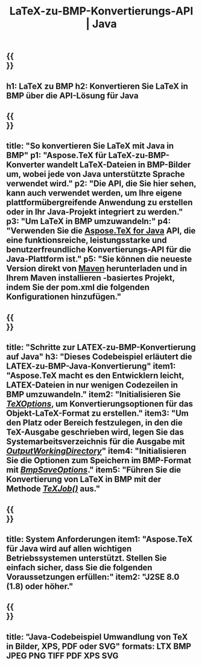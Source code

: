 ﻿---
translation: true
template: /_templates/_conversion-child-java.md
title: LaTeX-zu-BMP-Konvertierungs-API | Java
description: LaTeX-zu-BMP-Konvertierungsfunktionalität. Integrieren Sie diese lokale Java-Bibliothek in Ihr Projekt oder verwenden Sie plattformübergreifende Anwendungen, um LaTeX in BMP zu konvertieren.
keywords: Latex in bmp api java, latex2bmp integrieren
url: /java/conversion/latex-to-bmp/
family: tex
platformtag: java
feature: conversion
informat: LATEX
outformat: BMP
otherformats: XPS JPEG PDF TIFF
---

{{<section banner>}}
---
h1: LaTeX zu BMP
h2: Konvertieren Sie LaTeX in BMP über die API-Lösung für Java
---

{{<section overview>}}
---
title: "So konvertieren Sie LaTeX mit Java in BMP"
p1: "Aspose.TeX für LaTeX-zu-BMP-Konverter wandelt LaTeX-Dateien in BMP-Bilder um, wobei jede von Java unterstützte Sprache verwendet wird."
p2: "Die API, die Sie hier sehen, kann auch verwendet werden, um Ihre eigene plattformübergreifende Anwendung zu erstellen oder in Ihr Java-Projekt integriert zu werden."
p3: "Um LaTeX in BMP umzuwandeln:"
p4: "Verwenden Sie die [Aspose.TeX for Java](https://products.aspose.com/tex/java) API, die eine funktionsreiche, leistungsstarke und benutzerfreundliche Konvertierungs-API für die Java-Plattform ist."
p5: "Sie können die neueste Version direkt von [Maven](https://repository.aspose.com/webapp/#/artifacts/browse/tree/General/repo/com/aspose/aspose-tex) herunterladen und in Ihrem Maven installieren -basiertes Projekt, indem Sie der pom.xml die folgenden Konfigurationen hinzufügen."
---

{{<section feature1>}}
---
title: "Schritte zur LATEX-zu-BMP-Konvertierung auf Java"
h3: "Dieses Codebeispiel erläutert die LATEX-zu-BMP-Java-Konvertierung"
item1: "Aspose.TeX macht es den Entwicklern leicht, LATEX-Dateien in nur wenigen Codezeilen in BMP umzuwandeln."
item2: "Initialisieren Sie [*TeXOptions*](https://reference.aspose.com/tex/java/com.aspose.tex/TeXOptions), um Konvertierungsoptionen für das Objekt-LaTeX-Format zu erstellen."
item3: "Um den Platz oder Bereich festzulegen, in den die TeX-Ausgabe geschrieben wird, legen Sie das Systemarbeitsverzeichnis für die Ausgabe mit [*OutputWorkingDirectory*](https://reference.aspose.com/tex/java/com.aspose.tex/TeXOptions#getOutputWorkingDirectory--)"
item4: "Initialisieren Sie die Optionen zum Speichern im BMP-Format mit [*BmpSaveOptions*](https://reference.aspose.com/tex/java/com.aspose.tex.rendering/BmpSaveOptions)."
item5: "Führen Sie die Konvertierung von LaTeX in BMP mit der Methode [*TeXJob()*](https://reference.aspose.com/tex/java/com.aspose.tex/TeXJob) aus."
---

{{<section feature2>}}
---
title: System Anforderungen
item1: "Aspose.TeX für Java wird auf allen wichtigen Betriebssystemen unterstützt. Stellen Sie einfach sicher, dass Sie die folgenden Voraussetzungen erfüllen:"
item2: "J2SE 8.0 (1.8) oder höher."
---

{{<section widget>}}
---
title: "Java-Codebeispiel Umwandlung von TeX in Bilder, XPS, PDF oder SVG"
formats: LTX BMP JPEG PNG TIFF PDF XPS SVG
---